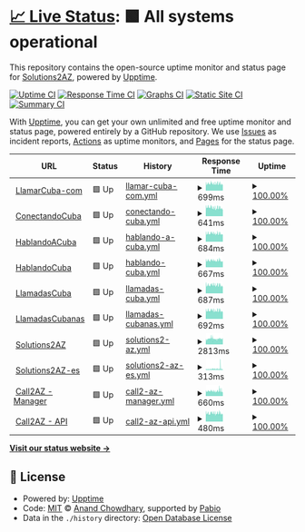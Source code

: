 # [📈 Live Status](https://solutions2az.github.io/2az-status): <!--live status--> **🟩 All systems operational**

This repository contains the open-source uptime monitor and status page for [Solutions2AZ](https://www.solutions2az.net), powered by [Upptime](https://github.com/upptime/upptime).

[![Uptime CI](https://github.com/solutions2az/2az-status/workflows/Uptime%20CI/badge.svg)](https://github.com/solutions2az/2az-status/actions?query=workflow%3A%22Uptime+CI%22)
[![Response Time CI](https://github.com/solutions2az/2az-status/workflows/Response%20Time%20CI/badge.svg)](https://github.com/solutions2az/2az-status/actions?query=workflow%3A%22Response+Time+CI%22)
[![Graphs CI](https://github.com/solutions2az/2az-status/workflows/Graphs%20CI/badge.svg)](https://github.com/solutions2az/2az-status/actions?query=workflow%3A%22Graphs+CI%22)
[![Static Site CI](https://github.com/solutions2az/2az-status/workflows/Static%20Site%20CI/badge.svg)](https://github.com/solutions2az/2az-status/actions?query=workflow%3A%22Static+Site+CI%22)
[![Summary CI](https://github.com/solutions2az/2az-status/workflows/Summary%20CI/badge.svg)](https://github.com/solutions2az/2az-status/actions?query=workflow%3A%22Summary+CI%22)

With [Upptime](https://upptime.js.org), you can get your own unlimited and free uptime monitor and status page, powered entirely by a GitHub repository. We use [Issues](https://github.com/solutions2az/2az-status/issues) as incident reports, [Actions](https://github.com/solutions2az/2az-status/actions) as uptime monitors, and [Pages](https://solutions2az.github.io/2az-status) for the status page.

<!--start: status pages-->
<!-- This summary is generated by Upptime (https://github.com/upptime/upptime) -->
<!-- Do not edit this manually, your changes will be overwritten -->
<!-- prettier-ignore -->
| URL | Status | History | Response Time | Uptime |
| --- | ------ | ------- | ------------- | ------ |
| <img alt="" src="https://icons.duckduckgo.com/ip3/www.llamarcuba.com.ico" height="13"> [LlamarCuba-com](https://www.llamarcuba.com) | 🟩 Up | [llamar-cuba-com.yml](https://github.com/Solutions2AZ/2az-status/commits/HEAD/history/llamar-cuba-com.yml) | <details><summary><img alt="Response time graph" src="./graphs/llamar-cuba-com/response-time-week.png" height="20"> 699ms</summary><br><a href="https://solutions2az.github.io/2az-status/history/llamar-cuba-com"><img alt="Response time 806" src="https://img.shields.io/endpoint?url=https%3A%2F%2Fraw.githubusercontent.com%2FSolutions2AZ%2F2az-status%2FHEAD%2Fapi%2Fllamar-cuba-com%2Fresponse-time.json"></a><br><a href="https://solutions2az.github.io/2az-status/history/llamar-cuba-com"><img alt="24-hour response time 636" src="https://img.shields.io/endpoint?url=https%3A%2F%2Fraw.githubusercontent.com%2FSolutions2AZ%2F2az-status%2FHEAD%2Fapi%2Fllamar-cuba-com%2Fresponse-time-day.json"></a><br><a href="https://solutions2az.github.io/2az-status/history/llamar-cuba-com"><img alt="7-day response time 699" src="https://img.shields.io/endpoint?url=https%3A%2F%2Fraw.githubusercontent.com%2FSolutions2AZ%2F2az-status%2FHEAD%2Fapi%2Fllamar-cuba-com%2Fresponse-time-week.json"></a><br><a href="https://solutions2az.github.io/2az-status/history/llamar-cuba-com"><img alt="30-day response time 814" src="https://img.shields.io/endpoint?url=https%3A%2F%2Fraw.githubusercontent.com%2FSolutions2AZ%2F2az-status%2FHEAD%2Fapi%2Fllamar-cuba-com%2Fresponse-time-month.json"></a><br><a href="https://solutions2az.github.io/2az-status/history/llamar-cuba-com"><img alt="1-year response time 806" src="https://img.shields.io/endpoint?url=https%3A%2F%2Fraw.githubusercontent.com%2FSolutions2AZ%2F2az-status%2FHEAD%2Fapi%2Fllamar-cuba-com%2Fresponse-time-year.json"></a></details> | <details><summary><a href="https://solutions2az.github.io/2az-status/history/llamar-cuba-com">100.00%</a></summary><a href="https://solutions2az.github.io/2az-status/history/llamar-cuba-com"><img alt="All-time uptime 99.99%" src="https://img.shields.io/endpoint?url=https%3A%2F%2Fraw.githubusercontent.com%2FSolutions2AZ%2F2az-status%2FHEAD%2Fapi%2Fllamar-cuba-com%2Fuptime.json"></a><br><a href="https://solutions2az.github.io/2az-status/history/llamar-cuba-com"><img alt="24-hour uptime 100.00%" src="https://img.shields.io/endpoint?url=https%3A%2F%2Fraw.githubusercontent.com%2FSolutions2AZ%2F2az-status%2FHEAD%2Fapi%2Fllamar-cuba-com%2Fuptime-day.json"></a><br><a href="https://solutions2az.github.io/2az-status/history/llamar-cuba-com"><img alt="7-day uptime 100.00%" src="https://img.shields.io/endpoint?url=https%3A%2F%2Fraw.githubusercontent.com%2FSolutions2AZ%2F2az-status%2FHEAD%2Fapi%2Fllamar-cuba-com%2Fuptime-week.json"></a><br><a href="https://solutions2az.github.io/2az-status/history/llamar-cuba-com"><img alt="30-day uptime 100.00%" src="https://img.shields.io/endpoint?url=https%3A%2F%2Fraw.githubusercontent.com%2FSolutions2AZ%2F2az-status%2FHEAD%2Fapi%2Fllamar-cuba-com%2Fuptime-month.json"></a><br><a href="https://solutions2az.github.io/2az-status/history/llamar-cuba-com"><img alt="1-year uptime 99.99%" src="https://img.shields.io/endpoint?url=https%3A%2F%2Fraw.githubusercontent.com%2FSolutions2AZ%2F2az-status%2FHEAD%2Fapi%2Fllamar-cuba-com%2Fuptime-year.json"></a></details>
| <img alt="" src="https://icons.duckduckgo.com/ip3/www.conectandocuba.com.ico" height="13"> [ConectandoCuba](https://www.conectandocuba.com) | 🟩 Up | [conectando-cuba.yml](https://github.com/Solutions2AZ/2az-status/commits/HEAD/history/conectando-cuba.yml) | <details><summary><img alt="Response time graph" src="./graphs/conectando-cuba/response-time-week.png" height="20"> 641ms</summary><br><a href="https://solutions2az.github.io/2az-status/history/conectando-cuba"><img alt="Response time 717" src="https://img.shields.io/endpoint?url=https%3A%2F%2Fraw.githubusercontent.com%2FSolutions2AZ%2F2az-status%2FHEAD%2Fapi%2Fconectando-cuba%2Fresponse-time.json"></a><br><a href="https://solutions2az.github.io/2az-status/history/conectando-cuba"><img alt="24-hour response time 568" src="https://img.shields.io/endpoint?url=https%3A%2F%2Fraw.githubusercontent.com%2FSolutions2AZ%2F2az-status%2FHEAD%2Fapi%2Fconectando-cuba%2Fresponse-time-day.json"></a><br><a href="https://solutions2az.github.io/2az-status/history/conectando-cuba"><img alt="7-day response time 641" src="https://img.shields.io/endpoint?url=https%3A%2F%2Fraw.githubusercontent.com%2FSolutions2AZ%2F2az-status%2FHEAD%2Fapi%2Fconectando-cuba%2Fresponse-time-week.json"></a><br><a href="https://solutions2az.github.io/2az-status/history/conectando-cuba"><img alt="30-day response time 705" src="https://img.shields.io/endpoint?url=https%3A%2F%2Fraw.githubusercontent.com%2FSolutions2AZ%2F2az-status%2FHEAD%2Fapi%2Fconectando-cuba%2Fresponse-time-month.json"></a><br><a href="https://solutions2az.github.io/2az-status/history/conectando-cuba"><img alt="1-year response time 717" src="https://img.shields.io/endpoint?url=https%3A%2F%2Fraw.githubusercontent.com%2FSolutions2AZ%2F2az-status%2FHEAD%2Fapi%2Fconectando-cuba%2Fresponse-time-year.json"></a></details> | <details><summary><a href="https://solutions2az.github.io/2az-status/history/conectando-cuba">100.00%</a></summary><a href="https://solutions2az.github.io/2az-status/history/conectando-cuba"><img alt="All-time uptime 99.99%" src="https://img.shields.io/endpoint?url=https%3A%2F%2Fraw.githubusercontent.com%2FSolutions2AZ%2F2az-status%2FHEAD%2Fapi%2Fconectando-cuba%2Fuptime.json"></a><br><a href="https://solutions2az.github.io/2az-status/history/conectando-cuba"><img alt="24-hour uptime 100.00%" src="https://img.shields.io/endpoint?url=https%3A%2F%2Fraw.githubusercontent.com%2FSolutions2AZ%2F2az-status%2FHEAD%2Fapi%2Fconectando-cuba%2Fuptime-day.json"></a><br><a href="https://solutions2az.github.io/2az-status/history/conectando-cuba"><img alt="7-day uptime 100.00%" src="https://img.shields.io/endpoint?url=https%3A%2F%2Fraw.githubusercontent.com%2FSolutions2AZ%2F2az-status%2FHEAD%2Fapi%2Fconectando-cuba%2Fuptime-week.json"></a><br><a href="https://solutions2az.github.io/2az-status/history/conectando-cuba"><img alt="30-day uptime 100.00%" src="https://img.shields.io/endpoint?url=https%3A%2F%2Fraw.githubusercontent.com%2FSolutions2AZ%2F2az-status%2FHEAD%2Fapi%2Fconectando-cuba%2Fuptime-month.json"></a><br><a href="https://solutions2az.github.io/2az-status/history/conectando-cuba"><img alt="1-year uptime 99.99%" src="https://img.shields.io/endpoint?url=https%3A%2F%2Fraw.githubusercontent.com%2FSolutions2AZ%2F2az-status%2FHEAD%2Fapi%2Fconectando-cuba%2Fuptime-year.json"></a></details>
| <img alt="" src="https://icons.duckduckgo.com/ip3/www.hablandoacuba.com.ico" height="13"> [HablandoACuba](https://www.hablandoacuba.com) | 🟩 Up | [hablando-a-cuba.yml](https://github.com/Solutions2AZ/2az-status/commits/HEAD/history/hablando-a-cuba.yml) | <details><summary><img alt="Response time graph" src="./graphs/hablando-a-cuba/response-time-week.png" height="20"> 684ms</summary><br><a href="https://solutions2az.github.io/2az-status/history/hablando-a-cuba"><img alt="Response time 710" src="https://img.shields.io/endpoint?url=https%3A%2F%2Fraw.githubusercontent.com%2FSolutions2AZ%2F2az-status%2FHEAD%2Fapi%2Fhablando-a-cuba%2Fresponse-time.json"></a><br><a href="https://solutions2az.github.io/2az-status/history/hablando-a-cuba"><img alt="24-hour response time 628" src="https://img.shields.io/endpoint?url=https%3A%2F%2Fraw.githubusercontent.com%2FSolutions2AZ%2F2az-status%2FHEAD%2Fapi%2Fhablando-a-cuba%2Fresponse-time-day.json"></a><br><a href="https://solutions2az.github.io/2az-status/history/hablando-a-cuba"><img alt="7-day response time 684" src="https://img.shields.io/endpoint?url=https%3A%2F%2Fraw.githubusercontent.com%2FSolutions2AZ%2F2az-status%2FHEAD%2Fapi%2Fhablando-a-cuba%2Fresponse-time-week.json"></a><br><a href="https://solutions2az.github.io/2az-status/history/hablando-a-cuba"><img alt="30-day response time 732" src="https://img.shields.io/endpoint?url=https%3A%2F%2Fraw.githubusercontent.com%2FSolutions2AZ%2F2az-status%2FHEAD%2Fapi%2Fhablando-a-cuba%2Fresponse-time-month.json"></a><br><a href="https://solutions2az.github.io/2az-status/history/hablando-a-cuba"><img alt="1-year response time 710" src="https://img.shields.io/endpoint?url=https%3A%2F%2Fraw.githubusercontent.com%2FSolutions2AZ%2F2az-status%2FHEAD%2Fapi%2Fhablando-a-cuba%2Fresponse-time-year.json"></a></details> | <details><summary><a href="https://solutions2az.github.io/2az-status/history/hablando-a-cuba">100.00%</a></summary><a href="https://solutions2az.github.io/2az-status/history/hablando-a-cuba"><img alt="All-time uptime 99.99%" src="https://img.shields.io/endpoint?url=https%3A%2F%2Fraw.githubusercontent.com%2FSolutions2AZ%2F2az-status%2FHEAD%2Fapi%2Fhablando-a-cuba%2Fuptime.json"></a><br><a href="https://solutions2az.github.io/2az-status/history/hablando-a-cuba"><img alt="24-hour uptime 100.00%" src="https://img.shields.io/endpoint?url=https%3A%2F%2Fraw.githubusercontent.com%2FSolutions2AZ%2F2az-status%2FHEAD%2Fapi%2Fhablando-a-cuba%2Fuptime-day.json"></a><br><a href="https://solutions2az.github.io/2az-status/history/hablando-a-cuba"><img alt="7-day uptime 100.00%" src="https://img.shields.io/endpoint?url=https%3A%2F%2Fraw.githubusercontent.com%2FSolutions2AZ%2F2az-status%2FHEAD%2Fapi%2Fhablando-a-cuba%2Fuptime-week.json"></a><br><a href="https://solutions2az.github.io/2az-status/history/hablando-a-cuba"><img alt="30-day uptime 100.00%" src="https://img.shields.io/endpoint?url=https%3A%2F%2Fraw.githubusercontent.com%2FSolutions2AZ%2F2az-status%2FHEAD%2Fapi%2Fhablando-a-cuba%2Fuptime-month.json"></a><br><a href="https://solutions2az.github.io/2az-status/history/hablando-a-cuba"><img alt="1-year uptime 99.99%" src="https://img.shields.io/endpoint?url=https%3A%2F%2Fraw.githubusercontent.com%2FSolutions2AZ%2F2az-status%2FHEAD%2Fapi%2Fhablando-a-cuba%2Fuptime-year.json"></a></details>
| <img alt="" src="https://icons.duckduckgo.com/ip3/www.hablandocuba.com.ico" height="13"> [HablandoCuba](https://www.hablandocuba.com) | 🟩 Up | [hablando-cuba.yml](https://github.com/Solutions2AZ/2az-status/commits/HEAD/history/hablando-cuba.yml) | <details><summary><img alt="Response time graph" src="./graphs/hablando-cuba/response-time-week.png" height="20"> 667ms</summary><br><a href="https://solutions2az.github.io/2az-status/history/hablando-cuba"><img alt="Response time 676" src="https://img.shields.io/endpoint?url=https%3A%2F%2Fraw.githubusercontent.com%2FSolutions2AZ%2F2az-status%2FHEAD%2Fapi%2Fhablando-cuba%2Fresponse-time.json"></a><br><a href="https://solutions2az.github.io/2az-status/history/hablando-cuba"><img alt="24-hour response time 593" src="https://img.shields.io/endpoint?url=https%3A%2F%2Fraw.githubusercontent.com%2FSolutions2AZ%2F2az-status%2FHEAD%2Fapi%2Fhablando-cuba%2Fresponse-time-day.json"></a><br><a href="https://solutions2az.github.io/2az-status/history/hablando-cuba"><img alt="7-day response time 667" src="https://img.shields.io/endpoint?url=https%3A%2F%2Fraw.githubusercontent.com%2FSolutions2AZ%2F2az-status%2FHEAD%2Fapi%2Fhablando-cuba%2Fresponse-time-week.json"></a><br><a href="https://solutions2az.github.io/2az-status/history/hablando-cuba"><img alt="30-day response time 689" src="https://img.shields.io/endpoint?url=https%3A%2F%2Fraw.githubusercontent.com%2FSolutions2AZ%2F2az-status%2FHEAD%2Fapi%2Fhablando-cuba%2Fresponse-time-month.json"></a><br><a href="https://solutions2az.github.io/2az-status/history/hablando-cuba"><img alt="1-year response time 676" src="https://img.shields.io/endpoint?url=https%3A%2F%2Fraw.githubusercontent.com%2FSolutions2AZ%2F2az-status%2FHEAD%2Fapi%2Fhablando-cuba%2Fresponse-time-year.json"></a></details> | <details><summary><a href="https://solutions2az.github.io/2az-status/history/hablando-cuba">100.00%</a></summary><a href="https://solutions2az.github.io/2az-status/history/hablando-cuba"><img alt="All-time uptime 99.99%" src="https://img.shields.io/endpoint?url=https%3A%2F%2Fraw.githubusercontent.com%2FSolutions2AZ%2F2az-status%2FHEAD%2Fapi%2Fhablando-cuba%2Fuptime.json"></a><br><a href="https://solutions2az.github.io/2az-status/history/hablando-cuba"><img alt="24-hour uptime 100.00%" src="https://img.shields.io/endpoint?url=https%3A%2F%2Fraw.githubusercontent.com%2FSolutions2AZ%2F2az-status%2FHEAD%2Fapi%2Fhablando-cuba%2Fuptime-day.json"></a><br><a href="https://solutions2az.github.io/2az-status/history/hablando-cuba"><img alt="7-day uptime 100.00%" src="https://img.shields.io/endpoint?url=https%3A%2F%2Fraw.githubusercontent.com%2FSolutions2AZ%2F2az-status%2FHEAD%2Fapi%2Fhablando-cuba%2Fuptime-week.json"></a><br><a href="https://solutions2az.github.io/2az-status/history/hablando-cuba"><img alt="30-day uptime 100.00%" src="https://img.shields.io/endpoint?url=https%3A%2F%2Fraw.githubusercontent.com%2FSolutions2AZ%2F2az-status%2FHEAD%2Fapi%2Fhablando-cuba%2Fuptime-month.json"></a><br><a href="https://solutions2az.github.io/2az-status/history/hablando-cuba"><img alt="1-year uptime 99.99%" src="https://img.shields.io/endpoint?url=https%3A%2F%2Fraw.githubusercontent.com%2FSolutions2AZ%2F2az-status%2FHEAD%2Fapi%2Fhablando-cuba%2Fuptime-year.json"></a></details>
| <img alt="" src="https://icons.duckduckgo.com/ip3/www.llamadascuba.com.ico" height="13"> [LlamadasCuba](https://www.llamadascuba.com) | 🟩 Up | [llamadas-cuba.yml](https://github.com/Solutions2AZ/2az-status/commits/HEAD/history/llamadas-cuba.yml) | <details><summary><img alt="Response time graph" src="./graphs/llamadas-cuba/response-time-week.png" height="20"> 687ms</summary><br><a href="https://solutions2az.github.io/2az-status/history/llamadas-cuba"><img alt="Response time 706" src="https://img.shields.io/endpoint?url=https%3A%2F%2Fraw.githubusercontent.com%2FSolutions2AZ%2F2az-status%2FHEAD%2Fapi%2Fllamadas-cuba%2Fresponse-time.json"></a><br><a href="https://solutions2az.github.io/2az-status/history/llamadas-cuba"><img alt="24-hour response time 611" src="https://img.shields.io/endpoint?url=https%3A%2F%2Fraw.githubusercontent.com%2FSolutions2AZ%2F2az-status%2FHEAD%2Fapi%2Fllamadas-cuba%2Fresponse-time-day.json"></a><br><a href="https://solutions2az.github.io/2az-status/history/llamadas-cuba"><img alt="7-day response time 687" src="https://img.shields.io/endpoint?url=https%3A%2F%2Fraw.githubusercontent.com%2FSolutions2AZ%2F2az-status%2FHEAD%2Fapi%2Fllamadas-cuba%2Fresponse-time-week.json"></a><br><a href="https://solutions2az.github.io/2az-status/history/llamadas-cuba"><img alt="30-day response time 714" src="https://img.shields.io/endpoint?url=https%3A%2F%2Fraw.githubusercontent.com%2FSolutions2AZ%2F2az-status%2FHEAD%2Fapi%2Fllamadas-cuba%2Fresponse-time-month.json"></a><br><a href="https://solutions2az.github.io/2az-status/history/llamadas-cuba"><img alt="1-year response time 706" src="https://img.shields.io/endpoint?url=https%3A%2F%2Fraw.githubusercontent.com%2FSolutions2AZ%2F2az-status%2FHEAD%2Fapi%2Fllamadas-cuba%2Fresponse-time-year.json"></a></details> | <details><summary><a href="https://solutions2az.github.io/2az-status/history/llamadas-cuba">100.00%</a></summary><a href="https://solutions2az.github.io/2az-status/history/llamadas-cuba"><img alt="All-time uptime 99.99%" src="https://img.shields.io/endpoint?url=https%3A%2F%2Fraw.githubusercontent.com%2FSolutions2AZ%2F2az-status%2FHEAD%2Fapi%2Fllamadas-cuba%2Fuptime.json"></a><br><a href="https://solutions2az.github.io/2az-status/history/llamadas-cuba"><img alt="24-hour uptime 100.00%" src="https://img.shields.io/endpoint?url=https%3A%2F%2Fraw.githubusercontent.com%2FSolutions2AZ%2F2az-status%2FHEAD%2Fapi%2Fllamadas-cuba%2Fuptime-day.json"></a><br><a href="https://solutions2az.github.io/2az-status/history/llamadas-cuba"><img alt="7-day uptime 100.00%" src="https://img.shields.io/endpoint?url=https%3A%2F%2Fraw.githubusercontent.com%2FSolutions2AZ%2F2az-status%2FHEAD%2Fapi%2Fllamadas-cuba%2Fuptime-week.json"></a><br><a href="https://solutions2az.github.io/2az-status/history/llamadas-cuba"><img alt="30-day uptime 100.00%" src="https://img.shields.io/endpoint?url=https%3A%2F%2Fraw.githubusercontent.com%2FSolutions2AZ%2F2az-status%2FHEAD%2Fapi%2Fllamadas-cuba%2Fuptime-month.json"></a><br><a href="https://solutions2az.github.io/2az-status/history/llamadas-cuba"><img alt="1-year uptime 99.99%" src="https://img.shields.io/endpoint?url=https%3A%2F%2Fraw.githubusercontent.com%2FSolutions2AZ%2F2az-status%2FHEAD%2Fapi%2Fllamadas-cuba%2Fuptime-year.json"></a></details>
| <img alt="" src="https://icons.duckduckgo.com/ip3/www.llamadascubanas.com.ico" height="13"> [LlamadasCubanas](https://www.llamadascubanas.com) | 🟩 Up | [llamadas-cubanas.yml](https://github.com/Solutions2AZ/2az-status/commits/HEAD/history/llamadas-cubanas.yml) | <details><summary><img alt="Response time graph" src="./graphs/llamadas-cubanas/response-time-week.png" height="20"> 692ms</summary><br><a href="https://solutions2az.github.io/2az-status/history/llamadas-cubanas"><img alt="Response time 707" src="https://img.shields.io/endpoint?url=https%3A%2F%2Fraw.githubusercontent.com%2FSolutions2AZ%2F2az-status%2FHEAD%2Fapi%2Fllamadas-cubanas%2Fresponse-time.json"></a><br><a href="https://solutions2az.github.io/2az-status/history/llamadas-cubanas"><img alt="24-hour response time 626" src="https://img.shields.io/endpoint?url=https%3A%2F%2Fraw.githubusercontent.com%2FSolutions2AZ%2F2az-status%2FHEAD%2Fapi%2Fllamadas-cubanas%2Fresponse-time-day.json"></a><br><a href="https://solutions2az.github.io/2az-status/history/llamadas-cubanas"><img alt="7-day response time 692" src="https://img.shields.io/endpoint?url=https%3A%2F%2Fraw.githubusercontent.com%2FSolutions2AZ%2F2az-status%2FHEAD%2Fapi%2Fllamadas-cubanas%2Fresponse-time-week.json"></a><br><a href="https://solutions2az.github.io/2az-status/history/llamadas-cubanas"><img alt="30-day response time 717" src="https://img.shields.io/endpoint?url=https%3A%2F%2Fraw.githubusercontent.com%2FSolutions2AZ%2F2az-status%2FHEAD%2Fapi%2Fllamadas-cubanas%2Fresponse-time-month.json"></a><br><a href="https://solutions2az.github.io/2az-status/history/llamadas-cubanas"><img alt="1-year response time 707" src="https://img.shields.io/endpoint?url=https%3A%2F%2Fraw.githubusercontent.com%2FSolutions2AZ%2F2az-status%2FHEAD%2Fapi%2Fllamadas-cubanas%2Fresponse-time-year.json"></a></details> | <details><summary><a href="https://solutions2az.github.io/2az-status/history/llamadas-cubanas">100.00%</a></summary><a href="https://solutions2az.github.io/2az-status/history/llamadas-cubanas"><img alt="All-time uptime 99.99%" src="https://img.shields.io/endpoint?url=https%3A%2F%2Fraw.githubusercontent.com%2FSolutions2AZ%2F2az-status%2FHEAD%2Fapi%2Fllamadas-cubanas%2Fuptime.json"></a><br><a href="https://solutions2az.github.io/2az-status/history/llamadas-cubanas"><img alt="24-hour uptime 100.00%" src="https://img.shields.io/endpoint?url=https%3A%2F%2Fraw.githubusercontent.com%2FSolutions2AZ%2F2az-status%2FHEAD%2Fapi%2Fllamadas-cubanas%2Fuptime-day.json"></a><br><a href="https://solutions2az.github.io/2az-status/history/llamadas-cubanas"><img alt="7-day uptime 100.00%" src="https://img.shields.io/endpoint?url=https%3A%2F%2Fraw.githubusercontent.com%2FSolutions2AZ%2F2az-status%2FHEAD%2Fapi%2Fllamadas-cubanas%2Fuptime-week.json"></a><br><a href="https://solutions2az.github.io/2az-status/history/llamadas-cubanas"><img alt="30-day uptime 100.00%" src="https://img.shields.io/endpoint?url=https%3A%2F%2Fraw.githubusercontent.com%2FSolutions2AZ%2F2az-status%2FHEAD%2Fapi%2Fllamadas-cubanas%2Fuptime-month.json"></a><br><a href="https://solutions2az.github.io/2az-status/history/llamadas-cubanas"><img alt="1-year uptime 99.99%" src="https://img.shields.io/endpoint?url=https%3A%2F%2Fraw.githubusercontent.com%2FSolutions2AZ%2F2az-status%2FHEAD%2Fapi%2Fllamadas-cubanas%2Fuptime-year.json"></a></details>
| <img alt="" src="https://icons.duckduckgo.com/ip3/www.solutions2az.net.ico" height="13"> [Solutions2AZ](https://www.solutions2az.net) | 🟩 Up | [solutions2-az.yml](https://github.com/Solutions2AZ/2az-status/commits/HEAD/history/solutions2-az.yml) | <details><summary><img alt="Response time graph" src="./graphs/solutions2-az/response-time-week.png" height="20"> 2813ms</summary><br><a href="https://solutions2az.github.io/2az-status/history/solutions2-az"><img alt="Response time 1906" src="https://img.shields.io/endpoint?url=https%3A%2F%2Fraw.githubusercontent.com%2FSolutions2AZ%2F2az-status%2FHEAD%2Fapi%2Fsolutions2-az%2Fresponse-time.json"></a><br><a href="https://solutions2az.github.io/2az-status/history/solutions2-az"><img alt="24-hour response time 2803" src="https://img.shields.io/endpoint?url=https%3A%2F%2Fraw.githubusercontent.com%2FSolutions2AZ%2F2az-status%2FHEAD%2Fapi%2Fsolutions2-az%2Fresponse-time-day.json"></a><br><a href="https://solutions2az.github.io/2az-status/history/solutions2-az"><img alt="7-day response time 2813" src="https://img.shields.io/endpoint?url=https%3A%2F%2Fraw.githubusercontent.com%2FSolutions2AZ%2F2az-status%2FHEAD%2Fapi%2Fsolutions2-az%2Fresponse-time-week.json"></a><br><a href="https://solutions2az.github.io/2az-status/history/solutions2-az"><img alt="30-day response time 2627" src="https://img.shields.io/endpoint?url=https%3A%2F%2Fraw.githubusercontent.com%2FSolutions2AZ%2F2az-status%2FHEAD%2Fapi%2Fsolutions2-az%2Fresponse-time-month.json"></a><br><a href="https://solutions2az.github.io/2az-status/history/solutions2-az"><img alt="1-year response time 1906" src="https://img.shields.io/endpoint?url=https%3A%2F%2Fraw.githubusercontent.com%2FSolutions2AZ%2F2az-status%2FHEAD%2Fapi%2Fsolutions2-az%2Fresponse-time-year.json"></a></details> | <details><summary><a href="https://solutions2az.github.io/2az-status/history/solutions2-az">100.00%</a></summary><a href="https://solutions2az.github.io/2az-status/history/solutions2-az"><img alt="All-time uptime 99.85%" src="https://img.shields.io/endpoint?url=https%3A%2F%2Fraw.githubusercontent.com%2FSolutions2AZ%2F2az-status%2FHEAD%2Fapi%2Fsolutions2-az%2Fuptime.json"></a><br><a href="https://solutions2az.github.io/2az-status/history/solutions2-az"><img alt="24-hour uptime 100.00%" src="https://img.shields.io/endpoint?url=https%3A%2F%2Fraw.githubusercontent.com%2FSolutions2AZ%2F2az-status%2FHEAD%2Fapi%2Fsolutions2-az%2Fuptime-day.json"></a><br><a href="https://solutions2az.github.io/2az-status/history/solutions2-az"><img alt="7-day uptime 100.00%" src="https://img.shields.io/endpoint?url=https%3A%2F%2Fraw.githubusercontent.com%2FSolutions2AZ%2F2az-status%2FHEAD%2Fapi%2Fsolutions2-az%2Fuptime-week.json"></a><br><a href="https://solutions2az.github.io/2az-status/history/solutions2-az"><img alt="30-day uptime 99.99%" src="https://img.shields.io/endpoint?url=https%3A%2F%2Fraw.githubusercontent.com%2FSolutions2AZ%2F2az-status%2FHEAD%2Fapi%2Fsolutions2-az%2Fuptime-month.json"></a><br><a href="https://solutions2az.github.io/2az-status/history/solutions2-az"><img alt="1-year uptime 99.85%" src="https://img.shields.io/endpoint?url=https%3A%2F%2Fraw.githubusercontent.com%2FSolutions2AZ%2F2az-status%2FHEAD%2Fapi%2Fsolutions2-az%2Fuptime-year.json"></a></details>
| <img alt="" src="https://icons.duckduckgo.com/ip3/www.solutions2az.es.ico" height="13"> [Solutions2AZ-es](https://www.solutions2az.es) | 🟩 Up | [solutions2-az-es.yml](https://github.com/Solutions2AZ/2az-status/commits/HEAD/history/solutions2-az-es.yml) | <details><summary><img alt="Response time graph" src="./graphs/solutions2-az-es/response-time-week.png" height="20"> 313ms</summary><br><a href="https://solutions2az.github.io/2az-status/history/solutions2-az-es"><img alt="Response time 247" src="https://img.shields.io/endpoint?url=https%3A%2F%2Fraw.githubusercontent.com%2FSolutions2AZ%2F2az-status%2FHEAD%2Fapi%2Fsolutions2-az-es%2Fresponse-time.json"></a><br><a href="https://solutions2az.github.io/2az-status/history/solutions2-az-es"><img alt="24-hour response time 217" src="https://img.shields.io/endpoint?url=https%3A%2F%2Fraw.githubusercontent.com%2FSolutions2AZ%2F2az-status%2FHEAD%2Fapi%2Fsolutions2-az-es%2Fresponse-time-day.json"></a><br><a href="https://solutions2az.github.io/2az-status/history/solutions2-az-es"><img alt="7-day response time 313" src="https://img.shields.io/endpoint?url=https%3A%2F%2Fraw.githubusercontent.com%2FSolutions2AZ%2F2az-status%2FHEAD%2Fapi%2Fsolutions2-az-es%2Fresponse-time-week.json"></a><br><a href="https://solutions2az.github.io/2az-status/history/solutions2-az-es"><img alt="30-day response time 263" src="https://img.shields.io/endpoint?url=https%3A%2F%2Fraw.githubusercontent.com%2FSolutions2AZ%2F2az-status%2FHEAD%2Fapi%2Fsolutions2-az-es%2Fresponse-time-month.json"></a><br><a href="https://solutions2az.github.io/2az-status/history/solutions2-az-es"><img alt="1-year response time 247" src="https://img.shields.io/endpoint?url=https%3A%2F%2Fraw.githubusercontent.com%2FSolutions2AZ%2F2az-status%2FHEAD%2Fapi%2Fsolutions2-az-es%2Fresponse-time-year.json"></a></details> | <details><summary><a href="https://solutions2az.github.io/2az-status/history/solutions2-az-es">100.00%</a></summary><a href="https://solutions2az.github.io/2az-status/history/solutions2-az-es"><img alt="All-time uptime 100.00%" src="https://img.shields.io/endpoint?url=https%3A%2F%2Fraw.githubusercontent.com%2FSolutions2AZ%2F2az-status%2FHEAD%2Fapi%2Fsolutions2-az-es%2Fuptime.json"></a><br><a href="https://solutions2az.github.io/2az-status/history/solutions2-az-es"><img alt="24-hour uptime 100.00%" src="https://img.shields.io/endpoint?url=https%3A%2F%2Fraw.githubusercontent.com%2FSolutions2AZ%2F2az-status%2FHEAD%2Fapi%2Fsolutions2-az-es%2Fuptime-day.json"></a><br><a href="https://solutions2az.github.io/2az-status/history/solutions2-az-es"><img alt="7-day uptime 100.00%" src="https://img.shields.io/endpoint?url=https%3A%2F%2Fraw.githubusercontent.com%2FSolutions2AZ%2F2az-status%2FHEAD%2Fapi%2Fsolutions2-az-es%2Fuptime-week.json"></a><br><a href="https://solutions2az.github.io/2az-status/history/solutions2-az-es"><img alt="30-day uptime 100.00%" src="https://img.shields.io/endpoint?url=https%3A%2F%2Fraw.githubusercontent.com%2FSolutions2AZ%2F2az-status%2FHEAD%2Fapi%2Fsolutions2-az-es%2Fuptime-month.json"></a><br><a href="https://solutions2az.github.io/2az-status/history/solutions2-az-es"><img alt="1-year uptime 100.00%" src="https://img.shields.io/endpoint?url=https%3A%2F%2Fraw.githubusercontent.com%2FSolutions2AZ%2F2az-status%2FHEAD%2Fapi%2Fsolutions2-az-es%2Fuptime-year.json"></a></details>
| <img alt="" src="https://icons.duckduckgo.com/ip3/manager.call2az.net.ico" height="13"> [Call2AZ - Manager](https://manager.call2az.net) | 🟩 Up | [call2-az-manager.yml](https://github.com/Solutions2AZ/2az-status/commits/HEAD/history/call2-az-manager.yml) | <details><summary><img alt="Response time graph" src="./graphs/call2-az-manager/response-time-week.png" height="20"> 660ms</summary><br><a href="https://solutions2az.github.io/2az-status/history/call2-az-manager"><img alt="Response time 702" src="https://img.shields.io/endpoint?url=https%3A%2F%2Fraw.githubusercontent.com%2FSolutions2AZ%2F2az-status%2FHEAD%2Fapi%2Fcall2-az-manager%2Fresponse-time.json"></a><br><a href="https://solutions2az.github.io/2az-status/history/call2-az-manager"><img alt="24-hour response time 637" src="https://img.shields.io/endpoint?url=https%3A%2F%2Fraw.githubusercontent.com%2FSolutions2AZ%2F2az-status%2FHEAD%2Fapi%2Fcall2-az-manager%2Fresponse-time-day.json"></a><br><a href="https://solutions2az.github.io/2az-status/history/call2-az-manager"><img alt="7-day response time 660" src="https://img.shields.io/endpoint?url=https%3A%2F%2Fraw.githubusercontent.com%2FSolutions2AZ%2F2az-status%2FHEAD%2Fapi%2Fcall2-az-manager%2Fresponse-time-week.json"></a><br><a href="https://solutions2az.github.io/2az-status/history/call2-az-manager"><img alt="30-day response time 666" src="https://img.shields.io/endpoint?url=https%3A%2F%2Fraw.githubusercontent.com%2FSolutions2AZ%2F2az-status%2FHEAD%2Fapi%2Fcall2-az-manager%2Fresponse-time-month.json"></a><br><a href="https://solutions2az.github.io/2az-status/history/call2-az-manager"><img alt="1-year response time 702" src="https://img.shields.io/endpoint?url=https%3A%2F%2Fraw.githubusercontent.com%2FSolutions2AZ%2F2az-status%2FHEAD%2Fapi%2Fcall2-az-manager%2Fresponse-time-year.json"></a></details> | <details><summary><a href="https://solutions2az.github.io/2az-status/history/call2-az-manager">100.00%</a></summary><a href="https://solutions2az.github.io/2az-status/history/call2-az-manager"><img alt="All-time uptime 99.96%" src="https://img.shields.io/endpoint?url=https%3A%2F%2Fraw.githubusercontent.com%2FSolutions2AZ%2F2az-status%2FHEAD%2Fapi%2Fcall2-az-manager%2Fuptime.json"></a><br><a href="https://solutions2az.github.io/2az-status/history/call2-az-manager"><img alt="24-hour uptime 100.00%" src="https://img.shields.io/endpoint?url=https%3A%2F%2Fraw.githubusercontent.com%2FSolutions2AZ%2F2az-status%2FHEAD%2Fapi%2Fcall2-az-manager%2Fuptime-day.json"></a><br><a href="https://solutions2az.github.io/2az-status/history/call2-az-manager"><img alt="7-day uptime 100.00%" src="https://img.shields.io/endpoint?url=https%3A%2F%2Fraw.githubusercontent.com%2FSolutions2AZ%2F2az-status%2FHEAD%2Fapi%2Fcall2-az-manager%2Fuptime-week.json"></a><br><a href="https://solutions2az.github.io/2az-status/history/call2-az-manager"><img alt="30-day uptime 100.00%" src="https://img.shields.io/endpoint?url=https%3A%2F%2Fraw.githubusercontent.com%2FSolutions2AZ%2F2az-status%2FHEAD%2Fapi%2Fcall2-az-manager%2Fuptime-month.json"></a><br><a href="https://solutions2az.github.io/2az-status/history/call2-az-manager"><img alt="1-year uptime 99.96%" src="https://img.shields.io/endpoint?url=https%3A%2F%2Fraw.githubusercontent.com%2FSolutions2AZ%2F2az-status%2FHEAD%2Fapi%2Fcall2-az-manager%2Fuptime-year.json"></a></details>
| <img alt="" src="https://icons.duckduckgo.com/ip3/manager-api.call2az.net.ico" height="13"> [Call2AZ - API](https://manager-api.call2az.net/api/Info/VersionString) | 🟩 Up | [call2-az-api.yml](https://github.com/Solutions2AZ/2az-status/commits/HEAD/history/call2-az-api.yml) | <details><summary><img alt="Response time graph" src="./graphs/call2-az-api/response-time-week.png" height="20"> 480ms</summary><br><a href="https://solutions2az.github.io/2az-status/history/call2-az-api"><img alt="Response time 522" src="https://img.shields.io/endpoint?url=https%3A%2F%2Fraw.githubusercontent.com%2FSolutions2AZ%2F2az-status%2FHEAD%2Fapi%2Fcall2-az-api%2Fresponse-time.json"></a><br><a href="https://solutions2az.github.io/2az-status/history/call2-az-api"><img alt="24-hour response time 451" src="https://img.shields.io/endpoint?url=https%3A%2F%2Fraw.githubusercontent.com%2FSolutions2AZ%2F2az-status%2FHEAD%2Fapi%2Fcall2-az-api%2Fresponse-time-day.json"></a><br><a href="https://solutions2az.github.io/2az-status/history/call2-az-api"><img alt="7-day response time 480" src="https://img.shields.io/endpoint?url=https%3A%2F%2Fraw.githubusercontent.com%2FSolutions2AZ%2F2az-status%2FHEAD%2Fapi%2Fcall2-az-api%2Fresponse-time-week.json"></a><br><a href="https://solutions2az.github.io/2az-status/history/call2-az-api"><img alt="30-day response time 496" src="https://img.shields.io/endpoint?url=https%3A%2F%2Fraw.githubusercontent.com%2FSolutions2AZ%2F2az-status%2FHEAD%2Fapi%2Fcall2-az-api%2Fresponse-time-month.json"></a><br><a href="https://solutions2az.github.io/2az-status/history/call2-az-api"><img alt="1-year response time 522" src="https://img.shields.io/endpoint?url=https%3A%2F%2Fraw.githubusercontent.com%2FSolutions2AZ%2F2az-status%2FHEAD%2Fapi%2Fcall2-az-api%2Fresponse-time-year.json"></a></details> | <details><summary><a href="https://solutions2az.github.io/2az-status/history/call2-az-api">100.00%</a></summary><a href="https://solutions2az.github.io/2az-status/history/call2-az-api"><img alt="All-time uptime 99.96%" src="https://img.shields.io/endpoint?url=https%3A%2F%2Fraw.githubusercontent.com%2FSolutions2AZ%2F2az-status%2FHEAD%2Fapi%2Fcall2-az-api%2Fuptime.json"></a><br><a href="https://solutions2az.github.io/2az-status/history/call2-az-api"><img alt="24-hour uptime 100.00%" src="https://img.shields.io/endpoint?url=https%3A%2F%2Fraw.githubusercontent.com%2FSolutions2AZ%2F2az-status%2FHEAD%2Fapi%2Fcall2-az-api%2Fuptime-day.json"></a><br><a href="https://solutions2az.github.io/2az-status/history/call2-az-api"><img alt="7-day uptime 100.00%" src="https://img.shields.io/endpoint?url=https%3A%2F%2Fraw.githubusercontent.com%2FSolutions2AZ%2F2az-status%2FHEAD%2Fapi%2Fcall2-az-api%2Fuptime-week.json"></a><br><a href="https://solutions2az.github.io/2az-status/history/call2-az-api"><img alt="30-day uptime 100.00%" src="https://img.shields.io/endpoint?url=https%3A%2F%2Fraw.githubusercontent.com%2FSolutions2AZ%2F2az-status%2FHEAD%2Fapi%2Fcall2-az-api%2Fuptime-month.json"></a><br><a href="https://solutions2az.github.io/2az-status/history/call2-az-api"><img alt="1-year uptime 99.96%" src="https://img.shields.io/endpoint?url=https%3A%2F%2Fraw.githubusercontent.com%2FSolutions2AZ%2F2az-status%2FHEAD%2Fapi%2Fcall2-az-api%2Fuptime-year.json"></a></details>

<!--end: status pages-->

[**Visit our status website →**](https://solutions2az.github.io/2az-status)

## 📄 License

- Powered by: [Upptime](https://github.com/upptime/upptime)
- Code: [MIT](./LICENSE) © [Anand Chowdhary](https://anandchowdhary.com), supported by [Pabio](https://pabio.com)
- Data in the `./history` directory: [Open Database License](https://opendatacommons.org/licenses/odbl/1-0/)
